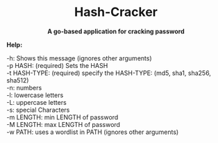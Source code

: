 **<h1 align="center">Hash-Cracker</h1>**
**<p align="center">A go-based application for cracking password</p>**


**Help:**
<p>
-h:                     Shows this message (ignores other arguments)<br>
-p HASH:                (required) Sets the HASH<br>
-t HASH-TYPE:           (required) specify the HASH-TYPE: (md5, sha1, sha256, sha512)<br>
-n:                     numbers<br>
-l:                     lowercase letters<br>
-L:                     uppercase letters<br>
-s:                     special Characters<br>
-m LENGTH:              min LENGTH of password<br>
-M LENGTH:              max LENGTH of password<br>
-w PATH:                uses a wordlist in PATH (ignores other arguments)<br>
</p>